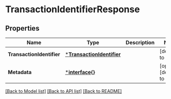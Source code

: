 # TransactionIdentifierResponse

## Properties
Name | Type | Description | Notes
------------ | ------------- | ------------- | -------------
**TransactionIdentifier** | [***TransactionIdentifier**](TransactionIdentifier.md) |  | [default to null]
**Metadata** | [***interface{}**](interface{}.md) |  | [optional] [default to null]

[[Back to Model list]](../README.md#documentation-for-models) [[Back to API list]](../README.md#documentation-for-api-endpoints) [[Back to README]](../README.md)

